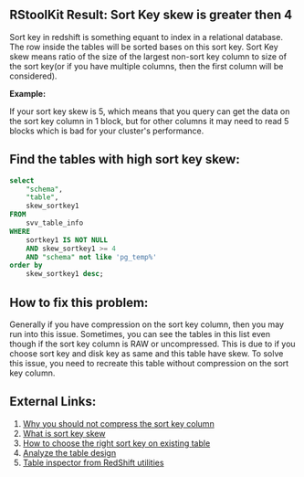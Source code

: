
## RStoolKit Result: Sort Key skew is greater then 4

Sort key in redshift is something equant to index in a relational database. The row inside the tables will be sorted bases on this sort key. Sort Key skew means ratio of the size of the largest non-sort key column to size of the sort key(or if you have multiple columns, then the first column will be considered).

**Example:**

If your sort key skew is 5, which means that you query can get the data on the sort key column in 1 block, but for other columns it may need to read 5 blocks which is bad for your cluster's performance. 

## Find the tables with high sort key skew:

```sql
select
	"schema",
	"table",
	skew_sortkey1
FROM
	svv_table_info
WHERE
	sortkey1 IS NOT NULL
	AND skew_sortkey1 >= 4
	AND "schema" not like 'pg_temp%'
order by
	skew_sortkey1 desc;
```

## How to fix this problem:

Generally if you have compression on the sort key column, then you may run into this issue. Sometimes, you can see the tables in this list even though if the sort key column is RAW or uncompressed. This is due to if you choose sort key and disk key as same and this table have skew. To solve this issue, you need to recreate this table without compression on the sort key column.

## External Links:

1. [Why you should not compress the sort key column](https://github.com/awslabs/amazon-redshift-utils/blob/master/src/Investigations/EarlyMaterialization.md)
2. [What is sort key skew](https://stackoverflow.com/questions/35857481/what-does-the-column-skew-sorkey1-in-amazon-redshifts-svv-table-info-imply)
3. [How to choose the right sort key on existing table](https://thedataguy.in/rskit/sortkeys)
4. [Analyze the table design](https://docs.aws.amazon.com/redshift/latest/dg/c_analyzing-table-design.html)
5. [Table inspector from RedShift utilities](https://github.com/awslabs/amazon-redshift-utils/blob/master/src/AdminScripts/table_inspector.sql)